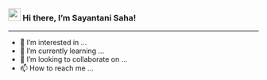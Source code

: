 ### <img src="https://raw.githubusercontent.com/MartinHeinz/MartinHeinz/master/wave.gif" width="25px"> Hi there, I’m Sayantani Saha!
---
- 👀 I’m interested in ...
- 🌱 I’m currently learning ...
- 💞️ I’m looking to collaborate on ...
- 📫 How to reach me ...

<!---
SayantaniSaha/SayantaniSaha is a ✨ special ✨ repository because its `README.md` (this file) appears on your GitHub profile.
You can click the Preview link to take a look at your changes.
--->
